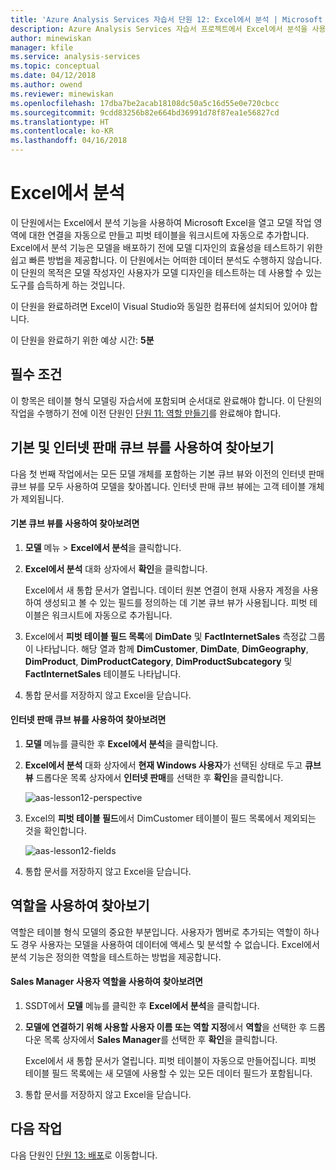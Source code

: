 ```yaml
---
title: 'Azure Analysis Services 자습서 단원 12: Excel에서 분석 | Microsoft Docs'
description: Azure Analysis Services 자습서 프로젝트에서 Excel에서 분석을 사용하는 방법을 설명합니다.
author: minewiskan
manager: kfile
ms.service: analysis-services
ms.topic: conceptual
ms.date: 04/12/2018
ms.author: owend
ms.reviewer: minewiskan
ms.openlocfilehash: 17dba7be2acab18108dc50a5c16d55e0e720cbcc
ms.sourcegitcommit: 9cdd83256b82e664bd36991d78f87ea1e56827cd
ms.translationtype: HT
ms.contentlocale: ko-KR
ms.lasthandoff: 04/16/2018
---
```

# <a name="analyze-in-excel"></a>Excel에서 분석

이 단원에서는 Excel에서 분석 기능을 사용하여 Microsoft Excel을 열고 모델 작업 영역에 대한 연결을 자동으로 만들고 피벗 테이블을 워크시트에 자동으로 추가합니다. Excel에서 분석 기능은 모델을 배포하기 전에 모델 디자인의 효율성을 테스트하기 위한 쉽고 빠른 방법을 제공합니다. 이 단원에서는 어떠한 데이터 분석도 수행하지 않습니다. 이 단원의 목적은 모델 작성자인 사용자가 모델 디자인을 테스트하는 데 사용할 수 있는 도구를 습득하게 하는 것입니다.   
  
이 단원을 완료하려면 Excel이 Visual Studio와 동일한 컴퓨터에 설치되어 있어야 합니다.
  
이 단원을 완료하기 위한 예상 시간: **5분**  
  
## <a name="prerequisites"></a>필수 조건  
이 항목은 테이블 형식 모델링 자습서에 포함되며 순서대로 완료해야 합니다. 이 단원의 작업을 수행하기 전에 이전 단원인 [단원 11: 역할 만들기](../tutorials/aas-lesson-11-create-roles.md)를 완료해야 합니다.  
  
## <a name="browse-using-the-default-and-internet-sales-perspectives"></a>기본 및 인터넷 판매 큐브 뷰를 사용하여 찾아보기  
다음 첫 번째 작업에서는 모든 모델 개체를 포함하는 기본 큐브 뷰와 이전의 인터넷 판매 큐브 뷰를 모두 사용하여 모델을 찾아봅니다. 인터넷 판매 큐브 뷰에는 고객 테이블 개체가 제외됩니다.  
  
#### <a name="to-browse-by-using-the-default-perspective"></a>기본 큐브 뷰를 사용하여 찾아보려면  
  
1.  **모델** 메뉴 > **Excel에서 분석**을 클릭합니다.  
  
2.  **Excel에서 분석** 대화 상자에서 **확인**을 클릭합니다.  
  
    Excel에서 새 통합 문서가 열립니다. 데이터 원본 연결이 현재 사용자 계정을 사용하여 생성되고 볼 수 있는 필드를 정의하는 데 기본 큐브 뷰가 사용됩니다. 피벗 테이블은 워크시트에 자동으로 추가됩니다.  
  
3.  Excel에서 **피벗 테이블 필드 목록**에 **DimDate** 및 **FactInternetSales** 측정값 그룹이 나타납니다. 해당 열과 함께 **DimCustomer**, **DimDate**, **DimGeography**, **DimProduct**, **DimProductCategory**, **DimProductSubcategory** 및 **FactInternetSales** 테이블도 나타납니다.  
  
4.  통합 문서를 저장하지 않고 Excel을 닫습니다.  
  
#### <a name="to-browse-by-using-the-internet-sales-perspective"></a>인터넷 판매 큐브 뷰를 사용하여 찾아보려면  
  
1.  **모델** 메뉴를 클릭한 후 **Excel에서 분석**을 클릭합니다.  
  
2.  **Excel에서 분석** 대화 상자에서 **현재 Windows 사용자**가 선택된 상태로 두고 **큐브 뷰** 드롭다운 목록 상자에서 **인터넷 판매**를 선택한 후 **확인**을 클릭합니다. 
    
    ![aas-lesson12-perspective](../tutorials/media/aas-lesson12-perspective.png)
    
3.  Excel의 **피벗 테이블 필드**에서 DimCustomer 테이블이 필드 목록에서 제외되는 것을 확인합니다.  
    
    ![aas-lesson12-fields](../tutorials/media/aas-lesson12-fields.png)
    
4.  통합 문서를 저장하지 않고 Excel을 닫습니다.  
  
## <a name="browse-by-using-roles"></a>역할을 사용하여 찾아보기  
역할은 테이블 형식 모델의 중요한 부분입니다. 사용자가 멤버로 추가되는 역할이 하나도 경우 사용자는 모델을 사용하여 데이터에 액세스 및 분석할 수 없습니다. Excel에서 분석 기능은 정의한 역할을 테스트하는 방법을 제공합니다.  
  
#### <a name="to-browse-by-using-the-sales-manager-user-role"></a>Sales Manager 사용자 역할을 사용하여 찾아보려면  
  
1.  SSDT에서 **모델** 메뉴를 클릭한 후 **Excel에서 분석**을 클릭합니다.  
  
2.  **모델에 연결하기 위해 사용할 사용자 이름 또는 역할 지정**에서 **역할**을 선택한 후 드롭다운 목록 상자에서 **Sales Manager**를 선택한 후 **확인**을 클릭합니다.  
  
    Excel에서 새 통합 문서가 열립니다. 피벗 테이블이 자동으로 만들어집니다. 피벗 테이블 필드 목록에는 새 모델에 사용할 수 있는 모든 데이터 필드가 포함됩니다.  
      
3.  통합 문서를 저장하지 않고 Excel을 닫습니다.  
  
## <a name="whats-next"></a>다음 작업
다음 단원인 [단원 13: 배포](../tutorials/aas-lesson-13-deploy.md)로 이동합니다.

  
  
  

